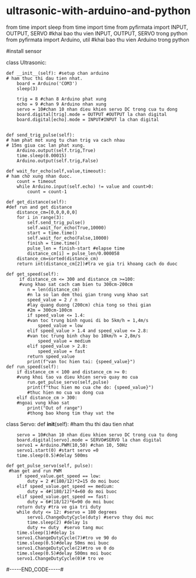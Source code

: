 # ultrasonic-with-arduino-and-python

from time import sleep
from time import time
from pyfirmata import INPUT, OUTPUT, SERVO
#khai bao thu vien INPUT, OUTPUT, SERVO trong python
from pyfirmata import Arduino, util
#khai bao thu vien Arduino trong python

#install sensor



class Ultrasonic:
    
    def __init__(self): #setup chan arduino
    # ham thuc thi dau tien nhat.
        board = Arduino('COM3')
        sleep(3)

        trig = 8 #chan 8 Arduino phat xung
        echo = 9 #chan 9 Arduino nhan xung
        servo = 10#chan 10 nhan dieu khien servo DC trong cua tu dong
        board.digital[trig].mode = OUTPUT #OUTPUT la chan digital
        board.digital[echo].mode = INPUT#INPUT la chan digital
        
        
    def send_trig_pulse(self):    
    # ham phat mot xung tu chan trig va cach nhau
    # 15ms giua cac lan phat xung.
        Arduino.output(self.trig,True)
        time.sleep(0.00015)
        Arduino.output(self.trig,False)
        
    def wait_for_echo(self,value,timeout):
    # ham chờ xung nhan duoc.
        count = timeout
        while Arduino.input(self.echo) != value and count>0:
            count = count-1
            
    def get_distance(self):
    #def run and get distance
        distance_cm=[0,0,0,0,0]
        for i in range(3):
            self.send_trig_pulse()
            self.wait_for_echo(True,10000)
            start = time.time()
            self.wait_for_echo(False,10000)
            finish = time.time()
            pulse_len = finish-start #elapse time
            distance_cm[i] = pulse_len/0.000058
        distance_cm=sorted(distance_cm)
        return int(distance_cm[2])#tra ve gia tri khoang cach do duoc
    
    def get_speed(self):
         if distance_cm <= 300 and distance_cm >=100:
         #vung khao sat cach cam bien tu 300cm-200cm
            n = len(distance_cm)
            #n la so lan dem thoi gian trong vung khao sat
            speed_value = 2 / n
            #lay quang duong (200cm) chia tong so thoi gian
            #2m = 300cm-100cm
            if speed_value <= 1.4:
            #van toc trung binh nguoi di bo 5km/h = 1,4m/s
                speed_value = low
            elif speed_value > 1.4 and speed_value <= 2.8:
            #van toc trung binh chay bo 10km/h = 2,8m/s
                speed_value = medium
            elif speed_value > 2.8:
                speed_value = fast
            return speed_value
            print(f"van toc hien tai: {speed_value}")
    def run_speed(self):
        if distance_cm < 100 and distance_cm >= 0:
        #vung khoi tao va dieu khien servo quay mo cua
            run.get_pulse_servo(self,pulse)
            print(f"thuc hien mo cua che do: {speed_value}")
            #thuc hien mo cua va dong cua
        elif distance_cm > 300:
        #ngoai vung khao sat
            print("Out of range")
            #thong bao khong tim thay vat the



class Servo:
    def __init__(self):
    #ham thu thi dau tien nhat
        
        servo = 10#chan 10 nhan dieu khien servo DC trong cua tu dong
        board.digital[servo].mode = SERVO#SERVO la chan digital
        servo1 = Arduino.PWM(10,50) #chan 10, 50Hz
        servo1.start(0) #start servo =0
        time.sleep(0.5)#delay 500ms
        
    def get_pulse_servo(self, pulse):
     #ham get and run PWM
        if speed_value.get_speed == low:
            duty = 2 #(180/12)*2=15 do moi buoc
        elif speed_value.get_speed == medium:
            duty = 4#(180/12)*4=60 do moi buoc
        elif speed_value.get_speed == fast:
            duty = 6#(18/12)*6=90 do moi buoc
        return duty #tra ve gia tri duty
        while duty <= 12: #servo = 180 degrees
            servo1.ChangeDutyCycle(duty) #servo thay doi muc
            time.sleep(2) #delay 1s
            duty += duty  #servo tang muc 
        time.sleep(1)#delay 1s
        servo1.ChangeDutyCycle(7)#tro ve 90 do
        time.sleep(0.5)#delay 50ms moi buoc
        servo1.ChangeDutyCycle(2)#tro ve 0 do
        time.sleep(0.5)#delay 500ms moi buoc
        servo1.ChangeDutyCycle(0)# tro ve 
        
#-----END_CODE-----#
   
        

    


    



       
    
        
    
                
                
                
    
    
        

    


    

